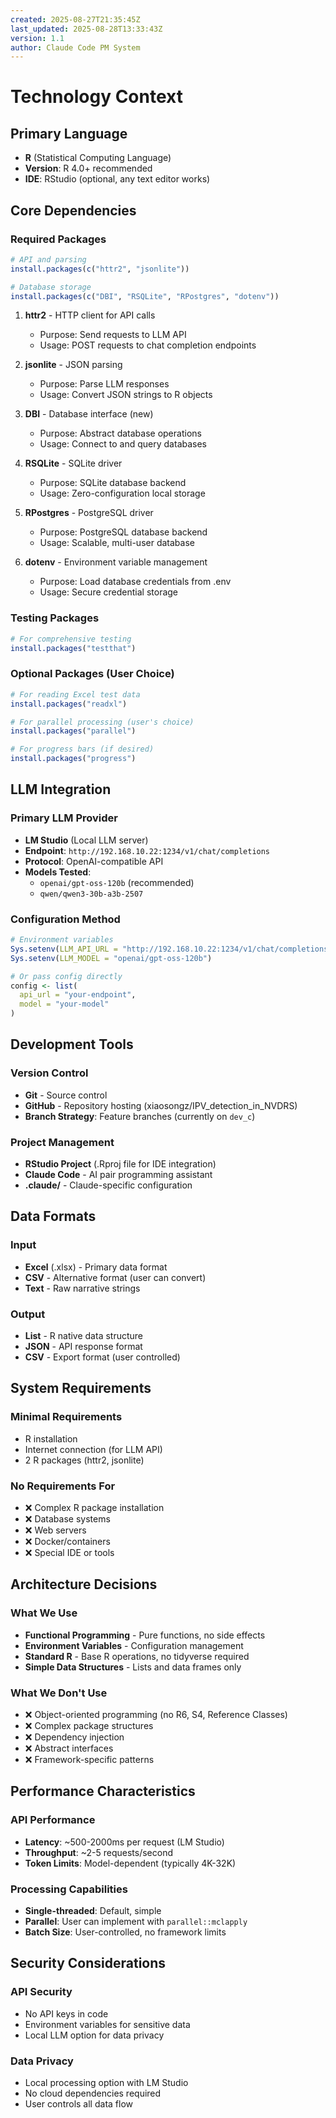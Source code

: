 ```yaml
---
created: 2025-08-27T21:35:45Z
last_updated: 2025-08-28T13:33:43Z
version: 1.1
author: Claude Code PM System
---
```


# Technology Context

## Primary Language
- **R** (Statistical Computing Language)
- **Version**: R 4.0+ recommended
- **IDE**: RStudio (optional, any text editor works)

## Core Dependencies

### Required Packages
```r
# API and parsing
install.packages(c("httr2", "jsonlite"))

# Database storage
install.packages(c("DBI", "RSQLite", "RPostgres", "dotenv"))
```

1. **httr2** - HTTP client for API calls
   - Purpose: Send requests to LLM API
   - Usage: POST requests to chat completion endpoints

2. **jsonlite** - JSON parsing
   - Purpose: Parse LLM responses
   - Usage: Convert JSON strings to R objects

3. **DBI** - Database interface (new)
   - Purpose: Abstract database operations
   - Usage: Connect to and query databases

4. **RSQLite** - SQLite driver
   - Purpose: SQLite database backend
   - Usage: Zero-configuration local storage

5. **RPostgres** - PostgreSQL driver
   - Purpose: PostgreSQL database backend  
   - Usage: Scalable, multi-user database

6. **dotenv** - Environment variable management
   - Purpose: Load database credentials from .env
   - Usage: Secure credential storage

### Testing Packages
```r
# For comprehensive testing
install.packages("testthat")
```

### Optional Packages (User Choice)
```r
# For reading Excel test data
install.packages("readxl")

# For parallel processing (user's choice)
install.packages("parallel")

# For progress bars (if desired)
install.packages("progress")
```

## LLM Integration

### Primary LLM Provider
- **LM Studio** (Local LLM server)
- **Endpoint**: `http://192.168.10.22:1234/v1/chat/completions`
- **Protocol**: OpenAI-compatible API
- **Models Tested**:
  - `openai/gpt-oss-120b` (recommended)
  - `qwen/qwen3-30b-a3b-2507`

### Configuration Method
```r
# Environment variables
Sys.setenv(LLM_API_URL = "http://192.168.10.22:1234/v1/chat/completions")
Sys.setenv(LLM_MODEL = "openai/gpt-oss-120b")

# Or pass config directly
config <- list(
  api_url = "your-endpoint",
  model = "your-model"
)
```

## Development Tools

### Version Control
- **Git** - Source control
- **GitHub** - Repository hosting (xiaosongz/IPV_detection_in_NVDRS)
- **Branch Strategy**: Feature branches (currently on `dev_c`)

### Project Management
- **RStudio Project** (.Rproj file for IDE integration)
- **Claude Code** - AI pair programming assistant
- **.claude/** - Claude-specific configuration

## Data Formats

### Input
- **Excel** (.xlsx) - Primary data format
- **CSV** - Alternative format (user can convert)
- **Text** - Raw narrative strings

### Output
- **List** - R native data structure
- **JSON** - API response format
- **CSV** - Export format (user controlled)

## System Requirements

### Minimal Requirements
- R installation
- Internet connection (for LLM API)
- 2 R packages (httr2, jsonlite)

### No Requirements For
- ❌ Complex R package installation
- ❌ Database systems
- ❌ Web servers
- ❌ Docker/containers
- ❌ Special IDE or tools

## Architecture Decisions

### What We Use
- **Functional Programming** - Pure functions, no side effects
- **Environment Variables** - Configuration management
- **Standard R** - Base R operations, no tidyverse required
- **Simple Data Structures** - Lists and data frames only

### What We Don't Use
- ❌ Object-oriented programming (no R6, S4, Reference Classes)
- ❌ Complex package structures
- ❌ Dependency injection
- ❌ Abstract interfaces
- ❌ Framework-specific patterns

## Performance Characteristics

### API Performance
- **Latency**: ~500-2000ms per request (LM Studio)
- **Throughput**: ~2-5 requests/second
- **Token Limits**: Model-dependent (typically 4K-32K)

### Processing Capabilities
- **Single-threaded**: Default, simple
- **Parallel**: User can implement with `parallel::mclapply`
- **Batch Size**: User-controlled, no framework limits

## Security Considerations

### API Security
- No API keys in code
- Environment variables for sensitive data
- Local LLM option for data privacy

### Data Privacy
- Local processing option with LM Studio
- No cloud dependencies required
- User controls all data flow